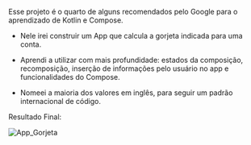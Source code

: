 Esse projeto é o quarto de alguns recomendados pelo Google para o aprendizado de Kotlin e Compose.

- Nele irei construir um App que calcula a gorjeta indicada para uma conta.

- Aprendi a utilizar com mais profundidade: estados da composição, recomposição, inserção de informações pelo usuário no app e funcionalidades do Compose.

- Nomeei a maioria dos valores em inglês, para seguir um padrão internacional de código.

Resultado Final:

![App_Gorjeta](https://github.com/Joa0DeL1ma/App_Gorjeta/assets/161715327/9afe5618-d42b-483a-be84-6eb3919fe60f)
